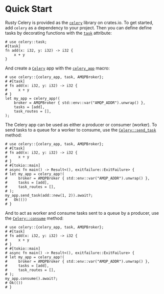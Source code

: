 # Quick Start

Rusty Celery is provided as the [`celery`](https://crates.io/crates/celery) library on crates.io. To get started, add `celery` as a dependency to your project. Then you can define define tasks by decorating functions with the [`task`](https://docs.rs/celery/*/celery/attr.task.html) attribute:

```rust,noplaypen
# use celery::task;
#[task]
fn add(x: i32, y: i32) -> i32 {
    x + y
}
```

And create a [`Celery`](https://docs.rs/celery/*/celery/struct.Celery.html) app with the [`celery_app`](https://docs.rs/celery/*/celery/macro.celery_app.html) macro:

```rust,no_run,noplaypen
# use celery::{celery_app, task, AMQPBroker};
# #[task]
# fn add(x: i32, y: i32) -> i32 {
#     x + y
# }
let my_app = celery_app!(
    broker = AMQPBroker { std::env::var("AMQP_ADDR").unwrap() },
    tasks = [add],
    task_routes = [],
);
```

The Celery app can be used as either a producer or consumer (worker). To send tasks to a
queue for a worker to consume, use the [`Celery::send_task`](https://docs.rs/celery/*/celery/struct.Celery.html#method.send_task) method:

```rust,no_run,noplaypen
# use celery::{celery_app, task, AMQPBroker};
# #[task]
# fn add(x: i32, y: i32) -> i32 {
#     x + y
# }
# #[tokio::main]
# async fn main() -> Result<(), exitfailure::ExitFailure> {
# let my_app = celery_app!(
#     broker = AMQPBroker { std::env::var("AMQP_ADDR").unwrap() },
#     tasks = [add],
#     task_routes = [],
# );
my_app.send_task(add::new(1, 2)).await?;
#   Ok(())
# }
```

And to act as worker and consume tasks sent to a queue by a producer, use the
[`Celery::consume`](https://docs.rs/celery/*/celery/struct.Celery.html#method.consume) method:

```rust,no_run,noplaypen
# use celery::{celery_app, task, AMQPBroker};
# #[task]
# fn add(x: i32, y: i32) -> i32 {
#     x + y
# }
# #[tokio::main]
# async fn main() -> Result<(), exitfailure::ExitFailure> {
# let my_app = celery_app!(
#     broker = AMQPBroker { std::env::var("AMQP_ADDR").unwrap() },
#     tasks = [add],
#     task_routes = [],
# );
my_app.consume().await?;
# Ok(())
# }
```
